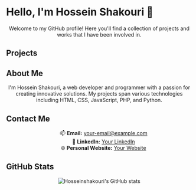 <p align="center">
    <h1>Hello, I'm Hossein Shakouri 👋</h1>
</p>

<p align="center">Welcome to my GitHub profile! Here you'll find a collection of projects and works that I have been involved in.</p>

<p align="center">
    <h2>Projects</h2>
</p>


<p align="center">
    <h2>About Me</h2>
</p>
<p align="center">I'm Hossein Shakouri, a web developer and programmer with a passion for creating innovative solutions. My projects span various technologies including HTML, CSS, JavaScript, PHP, and Python.</p>



<p align="center">
    <h2>Contact Me</h2>
</p>
<ul style="list-style-type: none; text-align: center;">
    <li>📫 <strong>Email:</strong> <a href="mailto:your-email@example.com">your-email@example.com</a></li>
    <li>💼 <strong>LinkedIn:</strong> <a href="https://www.linkedin.com/in/username">Your LinkedIn</a></li>
    <li>🌐 <strong>Personal Website:</strong> <a href="https://www.yourwebsite.com">Your Website</a></li>
</ul>

<p align="center">
    <h2>GitHub Stats</h2>
</p>
<p align="center"><img src="https://github-readme-stats.vercel.app/api?username=Hosseinshakouri&show_icons=true&theme=radical" alt="Hosseinshakouri's GitHub stats"></p>
